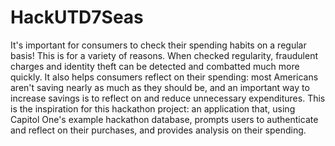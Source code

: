 # HackUTD7Seas

It's important for consumers to check their spending habits on a regular basis! This is for a variety of reasons. When checked regularity, fraudulent charges and identity theft can be detected and combatted much more quickly. It also helps consumers reflect on their spending: most Americans aren't saving nearly as much as they should be, and an important way to increase savings is to reflect on and reduce unnecessary expenditures. This is the inspiration for this hackathon project: an application that, using Capitol One's example hackathon database, prompts users to authenticate and reflect on their purchases, and provides analysis on their spending.